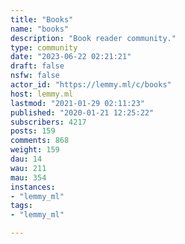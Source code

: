 ```yaml
---
title: "Books" 
name: "books"
description: "Book reader community."
type: community
date: "2023-06-22 02:21:21"
draft: false
nsfw: false
actor_id: "https://lemmy.ml/c/books"
host: lemmy.ml
lastmod: "2021-01-29 02:11:23"
published: "2020-01-21 12:25:22"
subscribers: 4217
posts: 159
comments: 868
weight: 159
dau: 14
wau: 211
mau: 354
instances:
- "lemmy_ml"
tags: 
- "lemmy_ml"

---
```

